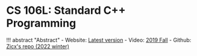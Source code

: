 # CS 106L: Standard C++ Programming

!!! abstract "Abstract"
    - Website: [Latest version](https://web.stanford.edu/class/cs106l/)
    - Video: [2019 Fall](https://www.youtube.com/playlist?list=PLCgD3ws8aVdolCexlz8f3U-RROA0s5jWA)
    - Github: [Zicx's repo (2022 winter)](https://github.com/Xuer04/CS106L)